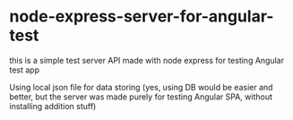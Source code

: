# node-express-server-for-angular-test
this is a simple test server API made with node express for testing Angular test app

Using local json file for data storing (yes, using DB would be easier and better, but the server was made purely for testing Angular SPA, without installing addition stuff)
